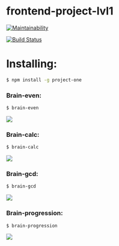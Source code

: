 # frontend-project-lvl1

[![Maintainability](https://api.codeclimate.com/v1/badges/09e9bcb6114e8e3cf851/maintainability)](https://codeclimate.com/github/DOMININ/frontend-project-lvl1/maintainability)

[![Build Status](https://travis-ci.org/DOMININ/frontend-project-lvl1.svg?branch=master)](https://travis-ci.org/DOMININ/frontend-project-lvl1)

# Installing:

```zsh
$ npm install -g project-one
```

### Brain-even:

```zsh
$ brain-even
```

<a href="https://asciinema.org/a/7Rp2yoA46dfX8UkaoEJWeFRVV" target="_blank"><img src="https://asciinema.org/a/7Rp2yoA46dfX8UkaoEJWeFRVV.svg" /></a>

### Brain-calc:

```zsh
$ brain-calc
```

<a href="https://asciinema.org/a/TjBBGAQa1P2PcAxCyJZEpT2rF" target="_blank"><img src="https://asciinema.org/a/TjBBGAQa1P2PcAxCyJZEpT2rF.svg" /></a>

### Brain-gcd:

```zsh
$ brain-gcd
```

<a href="https://asciinema.org/a/g33FtRZzYLfCKBePWvyNBleY3" target="_blank"><img src="https://asciinema.org/a/g33FtRZzYLfCKBePWvyNBleY3.svg" /></a>

### Brain-progression:

```zsh
$ brain-progression
```

<a href="https://asciinema.org/a/BflP0c8lYYyxsmBKTvAHIz8gb" target="_blank"><img src="https://asciinema.org/a/BflP0c8lYYyxsmBKTvAHIz8gb.svg" /></a>
